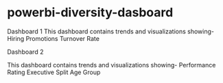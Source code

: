 # powerbi-diversity-dasboard
Dashboard 1     This dashboard contains trends and visualizations showing-    
Hiring
Promotions 
Turnover Rate


Dashboard 2 

This dashboard contains trends and visualizations showing-
Performance Rating
Executive Split
Age Group

